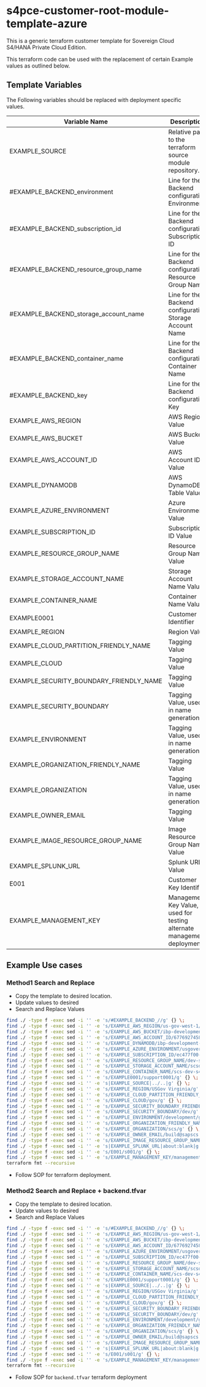 s4pce-customer-root-module-template-azure
===========================================

This is a generic terraform customer template for Sovereign Cloud S4/HANA Private Cloud Edition.

This terraform code can be used with the replacement of certain Example values as outlined below.

## Template Variables
The Following variables should be replaced with deployment specific values.

| Variable Name | Description |
| ------------- | ----------- |
| EXAMPLE_SOURCE | Relative path to the terraform source module repository.
| #EXAMPLE_BACKEND_environment | Line for the Backend configuration Environment
| #EXAMPLE_BACKEND_subscription_id | Line for the Backend configuration Subscription ID
| #EXAMPLE_BACKEND_resource_group_name | Line for the Backend configuration Resource Group Name
| #EXAMPLE_BACKEND_storage_account_name | Line for the Backend configuration Storage Account Name
| #EXAMPLE_BACKEND_container_name | Line for the Backend configuration Container Name
| #EXAMPLE_BACKEND_key | Line for the Backend configuration Key
| EXAMPLE_AWS_REGION | AWS Region Value
| EXAMPLE_AWS_BUCKET | AWS Bucket Value
| EXAMPLE_AWS_ACCOUNT_ID | AWS Account ID Value
| EXAMPLE_DYNAMODB | AWS DynamoDB Table Value
| EXAMPLE_AZURE_ENVIRONMENT | Azure Environment Value
| EXAMPLE_SUBSCRIPTION_ID | Subscription ID Value
| EXAMPLE_RESOURCE_GROUP_NAME | Resource Group Name Value
| EXAMPLE_STORAGE_ACCOUNT_NAME | Storage Account Name Value
| EXAMPLE_CONTAINER_NAME | Container Name Value
| EXAMPLE0001 | Customer Identifier
| EXAMPLE_REGION | Region Value
| EXAMPLE_CLOUD_PARTITION_FRIENDLY_NAME | Tagging Value
| EXAMPLE_CLOUD | Tagging Value
| EXAMPLE_SECURITY_BOUNDARY_FRIENDLY_NAME | Tagging Value
| EXAMPLE_SECURITY_BOUNDARY | Tagging Value, used in name generation
| EXAMPLE_ENVIRONMENT | Tagging Value, used in name generation
| EXAMPLE_ORGANIZATION_FRIENDLY_NAME | Tagging Value
| EXAMPLE_ORGANIZATION | Tagging Value, used in name generation
| EXAMPLE_OWNER_EMAIL |  Tagging Value
| EXAMPLE_IMAGE_RESOURCE_GROUP_NAME | Image Resource Group Name Value
| EXAMPLE_SPLUNK_URL | Splunk URL Value
| E001 | Customer Key Identifier
| EXAMPLE_MANAGEMENT_KEY | Management Key Value, used for testing alternate management deployments

## Example Use cases
### Method1 Search and Replace
* Copy the template to desired location.
* Update values to desired
* Search and Replace Values
```sh
find ./ -type f -exec sed -i '' -e 's/#EXAMPLE_BACKEND_//g' {} \;
find ./ -type f -exec sed -i '' -e 's/EXAMPLE_AWS_REGION/us-gov-west-1/g' {} \;
find ./ -type f -exec sed -i '' -e 's/EXAMPLE_AWS_BUCKET/ibp-development-terraform/g' {} \;
find ./ -type f -exec sed -i '' -e 's/EXAMPLE_AWS_ACCOUNT_ID/677692745833/g' {} \;
find ./ -type f -exec sed -i '' -e 's/EXAMPLE_DYNAMODB/ibp-development-terraform/g' {} \;
find ./ -type f -exec sed -i '' -e 's/EXAMPLE_AZURE_ENVIRONMENT/usgovernment/g' {} \;
find ./ -type f -exec sed -i '' -e 's/EXAMPLE_SUBSCRIPTION_ID/ec477f00-3632-495f-8a99-3ad5568024d8/g' {} \;
find ./ -type f -exec sed -i '' -e 's/EXAMPLE_RESOURCE_GROUP_NAME/dev-s4-pce-management/g' {} \;
find ./ -type f -exec sed -i '' -e 's/EXAMPLE_STORAGE_ACCOUNT_NAME/scsdevs4pce/g' {} \;
find ./ -type f -exec sed -i '' -e 's/EXAMPLE_CONTAINER_NAME/scs-dev-s4-pce-terraform/g' {} \;
find ./ -type f -exec sed -i '' -e 's/EXAMPLE0001/support0001/g' {} \;
find ./ -type f -exec sed -i '' -e 's|EXAMPLE_SOURCE|../..|g' {} \;
find ./ -type f -exec sed -i '' -e 's/EXAMPLE_REGION/USGov Virginia/g' {} \;
find ./ -type f -exec sed -i '' -e 's/EXAMPLE_CLOUD_PARTITION_FRIENDLY_NAME/Government/g' {} \;
find ./ -type f -exec sed -i '' -e 's/EXAMPLE_CLOUD/gov/g' {} \;
find ./ -type f -exec sed -i '' -e 's/EXAMPLE_SECURITY_BOUNDARY_FRIENDLY_NAME/Development/g' {} \;
find ./ -type f -exec sed -i '' -e 's/EXAMPLE_SECURITY_BOUNDARY/dev/g' {} \;
find ./ -type f -exec sed -i '' -e 's/EXAMPLE_ENVIRONMENT/development/g' {} \;
find ./ -type f -exec sed -i '' -e 's/EXAMPLE_ORGANIZATION_FRIENDLY_NAME/SAP Sovereign Cloud Services/g' {} \;
find ./ -type f -exec sed -i '' -e 's/EXAMPLE_ORGANIZATION/scs/g' {} \;
find ./ -type f -exec sed -i '' -e 's/EXAMPLE_OWNER_EMAIL/build@sapscs.com/g' {} \;
find ./ -type f -exec sed -i '' -e 's/EXAMPLE_IMAGE_RESOURCE_GROUP_NAME/build-images-usgovvirginia-3ad5568024d8/g' {} \;
find ./ -type f -exec sed -i '' -e 's|EXAMPLE_SPLUNK_URL|about:blank|g' {} \;
find ./ -type f -exec sed -i '' -e 's/E001/s001/g' {} \;
find ./ -type f -exec sed -i '' -e 's/EXAMPLE_MANAGEMENT_KEY/management/g' {} \;
terraform fmt --recursive

```
* Follow SOP for terraform deployment.


### Method2 Search and Replace + backend.tfvar
* Copy the template to desired location.
* Update values to desired
* Search and Replace Values
```sh
find ./ -type f -exec sed -i '' -e 's/#EXAMPLE_BACKEND_//g' {} \;
find ./ -type f -exec sed -i '' -e 's/EXAMPLE_AWS_REGION/us-gov-west-1/g' {} \;
find ./ -type f -exec sed -i '' -e 's/EXAMPLE_AWS_BUCKET/ibp-development-terraform/g' {} \;
find ./ -type f -exec sed -i '' -e 's/EXAMPLE_AWS_ACCOUNT_ID/677692745833/g' {} \;
find ./ -type f -exec sed -i '' -e 's/EXAMPLE_AZURE_ENVIRONMENT/usgovernment/g' {} \;
find ./ -type f -exec sed -i '' -e 's/EXAMPLE_SUBSCRIPTION_ID/ec477f00-3632-495f-8a99-3ad5568024d8/g' {} \;
find ./ -type f -exec sed -i '' -e 's/EXAMPLE_RESOURCE_GROUP_NAME/dev-s4-pce-management/g' {} \;
find ./ -type f -exec sed -i '' -e 's/EXAMPLE_STORAGE_ACCOUNT_NAME/scsdevs4pce/g' {} \;
find ./ -type f -exec sed -i '' -e 's/EXAMPLE_CONTAINER_NAME/scs-dev-s4-pce-terraform/g' {} \;
find ./ -type f -exec sed -i '' -e 's/EXAMPLE0001/support0001/g' {} \;
find ./ -type f -exec sed -i '' -e 's|EXAMPLE_SOURCE|../..|g' {} \;
find ./ -type f -exec sed -i '' -e 's/EXAMPLE_REGION/USGov Virginia/g' {} \;
find ./ -type f -exec sed -i '' -e 's/EXAMPLE_CLOUD_PARTITION_FRIENDLY_NAME/Government/g' {} \;
find ./ -type f -exec sed -i '' -e 's/EXAMPLE_CLOUD/gov/g' {} \;
find ./ -type f -exec sed -i '' -e 's/EXAMPLE_SECURITY_BOUNDARY_FRIENDLY_NAME/Development/g' {} \;
find ./ -type f -exec sed -i '' -e 's/EXAMPLE_SECURITY_BOUNDARY/dev/g' {} \;
find ./ -type f -exec sed -i '' -e 's/EXAMPLE_ENVIRONMENT/development/g' {} \;
find ./ -type f -exec sed -i '' -e 's/EXAMPLE_ORGANIZATION_FRIENDLY_NAME/SAP Sovereign Cloud Services/g' {} \;
find ./ -type f -exec sed -i '' -e 's/EXAMPLE_ORGANIZATION/scs/g' {} \;
find ./ -type f -exec sed -i '' -e 's/EXAMPLE_OWNER_EMAIL/build@sapscs.com/g' {} \;
find ./ -type f -exec sed -i '' -e 's/EXAMPLE_IMAGE_RESOURCE_GROUP_NAME/build-images-usgovvirginia-3ad5568024d8/g' {} \;
find ./ -type f -exec sed -i '' -e 's|EXAMPLE_SPLUNK_URL|about:blank|g' {} \;
find ./ -type f -exec sed -i '' -e 's/E001/s001/g' {} \;
find ./ -type f -exec sed -i '' -e 's/EXAMPLE_MANAGEMENT_KEY/management/g' {} \;
terraform fmt --recursive

```
* Follow SOP for `backend.tfvar` terraform deployment

